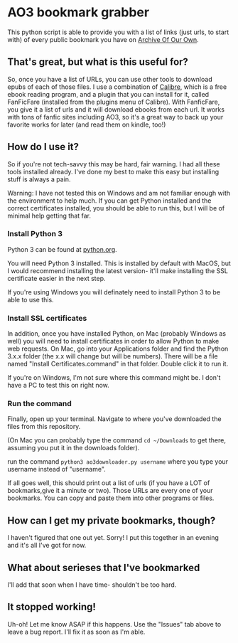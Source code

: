 # AO3 bookmark grabber

This python script is able to provide you with a list of links (just urls, to start with) of every public bookmark you have on [Archive Of Our Own](https://archiveofourown.org).


## That's great, but what is this useful for?

So, once you have a list of URLs, you can use other tools to download epubs of each of those files. I use a combination of [Calibre](https://calibre-ebook.com/download), which is a free ebook reading program, and a plugin that you can install for it, called FanFicFare (installed from the plugins menu of Calibre). With FanficFare, you give it a list of urls and it will download ebooks from each url. It works with tons of fanfic sites including AO3, so it's a great way to back up your favorite works for later (and read them on kindle, too!)

## How do I use it?

So if you're not tech-savvy this may be hard, fair warning. I had all these tools installed already. I've done my best to make this easy but installing stuff is always a pain.

Warning: I have not tested this on Windows and am not familiar enough with the environment to help much. If you can get Python installed and the correct certificates installed, you should be able to run this, but I will be of minimal help getting that far.

### Install Python 3

Python 3 can be found at [python.org](https://www.python.org).

You will need Python 3 installed. This is installed by default with MacOS, but I would recommend installing the latest version- it'll make installing the SSL certificate easier in the next step.

If you're using Windows you will definately need to install Python 3 to be able to use this.


### Install SSL certificates

In addition, once you have installed Python, on Mac (probably Windows as well) you will need to install certificates in order to allow Python to make web requests. On Mac, go into your Applications folder and find the Python 3.x.x folder (the x.x will change but will be numbers). There will be a file named "Install Certificates.command" in that folder. Double click it to run it.

If you're on Windows, I'm not sure where this command might be. I don't have a PC to test this on right now.

### Run the command

Finally, open up your terminal. Navigate to where you've downloaded the files from this repository.

(On Mac you can probably type the command `cd ~/Downloads` to get there, assuming you put it in the downloads folder).

run the command `python3 ao3downloader.py username` where you type your username instead of "username".

If all goes well, this should print out a list of urls (if you have a LOT of bookmarks,give it a minute or two). Those URLs are every one of your bookmarks. You can copy and paste them into other programs or files.

## How can I get my private bookmarks, though?

I haven't figured that one out yet. Sorry! I put this together in an evening and it's all I've got for now.

## What about serieses that I've bookmarked

I'll add that soon when I have time- shouldn't be too hard.

## It stopped working!

Uh-oh! Let me know ASAP if this happens. Use the "Issues" tab above to leave a bug report. I'll fix it as soon as I'm able.

